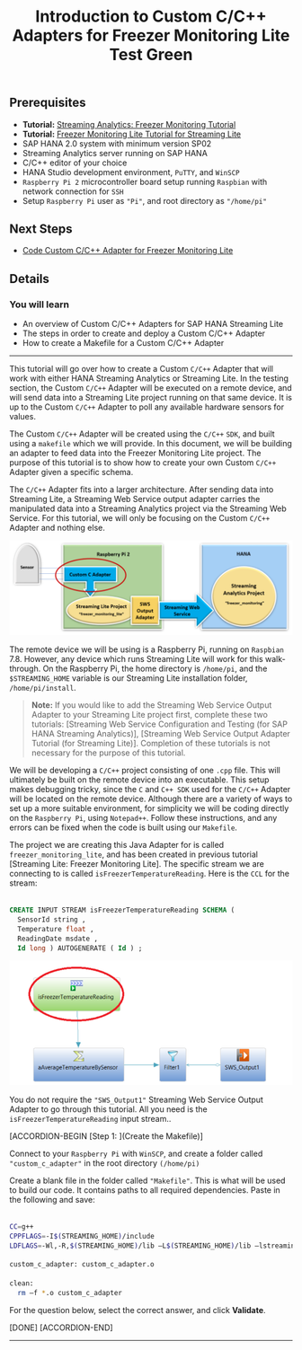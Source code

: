 ﻿---
title: Introduction to Custom C/C++ Adapters for Freezer Monitoring Lite Test Green
description: Gain an overview of Custom C Adapters that work with either HANA Streaming Analytics or Streaming Lite.
auto_validation: true
primary_tag: products>sap-hana-streaming-analytics
tags: [  tutorial>intermediate, topic>internet-of-things, products>sap-hana-streaming-analytics, products>sap-hana\,-express-edition ]
time: 15
---

## Prerequisites  
 - **Tutorial:** [Streaming Analytics: Freezer Monitoring Tutorial](group.sds-hxe-get-started)
 - **Tutorial:** [Freezer Monitoring Lite Tutorial for Streaming Lite](hsa-streaming-lite-freezer-monitoring-part1)
 - SAP HANA 2.0 system with minimum version SP02
 - Streaming Analytics server running on SAP HANA
 - C/C++ editor of your choice
 - HANA Studio development environment, `PuTTY`, and `WinSCP`
 - `Raspberry Pi 2` microcontroller board setup running `Raspbian` with network connection for `SSH`
 - Setup `Raspberry Pi` user as `"Pi"`, and root directory as `"/home/pi"`

## Next Steps
 - [Code Custom C/C++ Adapter for Freezer Monitoring Lite](hsa-lite-custom-c-adapter-part2)

## Details
### You will learn  
- An overview of Custom C/C++ Adapters for SAP HANA Streaming Lite
- The steps in order to create and deploy a Custom C/C++ Adapter
- How to create a Makefile for a Custom C/C++ Adapter

---

This tutorial will go over how to create a Custom `C/C++` Adapter that will work with either HANA Streaming Analytics or Streaming Lite. In the testing section, the Custom `C/C++` Adapter will be executed on a remote device, and will send data into a Streaming Lite project running on that same device. It is up to the Custom `C/C++` Adapter to poll any available hardware sensors for values.

The Custom `C/C++` Adapter will be created using the `C/C++` `SDK`, and built using a `makefile` which we will provide. In this document, we will be building an adapter to feed data into the Freezer Monitoring Lite project. The purpose of this tutorial is to show how to create your own Custom `C/C++` Adapter given a specific schema.

The `C/C++` Adapter fits into a larger architecture. After sending data into Streaming Lite, a Streaming Web Service output adapter carries the manipulated data into a Streaming Analytics project via the Streaming Web Service. For this tutorial, we will only be focusing on the Custom `C/C++` Adapter and nothing else.

![Custom C/C++ Adapter Overview](customCAdapterOverview.png)

The remote device we will be using is a Raspberry Pi, running on `Raspbian` 7.8. However, any device which runs Streaming Lite will work for this walk-through. On the Raspberry Pi, the home directory is `/home/pi`, and the `$STREAMING_HOME` variable is our Streaming Lite installation folder, `/home/pi/install`.

>**Note:** If you would like to add the Streaming Web Service Output Adapter to your Streaming Lite project first, complete these two tutorials: [Streaming Web Service Configuration and Testing (for SAP HANA Streaming Analytics)], [Streaming Web Service Output Adapter Tutorial (for Streaming Lite)]. Completion of these tutorials is not necessary for the purpose of this tutorial.

We will be developing a `C/C++` project consisting of one `.cpp` file. This will ultimately be built on the remote device into an executable. This setup makes debugging tricky, since the `C` and `C++ SDK` used for the `C/C++` Adapter will be located on the remote device. Although there are a variety of ways to set up a more suitable environment, for simplicity we will be coding directly on the `Raspberry Pi`, using `Notepad++`. Follow these instructions, and any errors can be fixed when the code is built using our `Makefile`.

The project we are creating this Java Adapter for is called `freezer_monitoring_lite`, and has been created in previous tutorial [Streaming Lite: Freezer Monitoring Lite]. The specific stream we are connecting to is called `isFreezerTemperatureReading`. Here is the `CCL` for the stream:

```SQL

CREATE INPUT STREAM isFreezerTemperatureReading SCHEMA (
  SensorId string ,
  Temperature float ,
  ReadingDate msdate ,
  Id long ) AUTOGENERATE ( Id ) ;
```

![CCL For Freezer Monitoring Lite](CCLForFreezerMonitoringLite.png)

You do not require the `"SWS_Output1"` Streaming Web Service Output Adapter to go through this tutorial. All you need is the `isFreezerTemperatureReading` input stream..

[ACCORDION-BEGIN [Step 1: ](Create the Makefile)]

Connect to your `Raspberry Pi` with `WinSCP`, and create a folder called `"custom_c_adapter"` in the root directory `(/home/pi)`

Create a blank file in the folder called `"Makefile"`. This is what will be used to build our code. It contains paths to all required dependencies. Paste in the following and save:

```Bash

CC=g++
CPPFLAGS=-I$(STREAMING_HOME)/include
LDFLAGS=-Wl,-R,$(STREAMING_HOME)/lib –L$(STREAMING_HOME)/lib –lstreamingclient_lib –lstreamingproject_lib

custom_c_adapter: custom_c_adapter.o

clean:
  rm –f *.o custom_c_adapter
```

For the question below, select the correct answer, and click **Validate**.

[DONE]
[ACCORDION-END]


---
